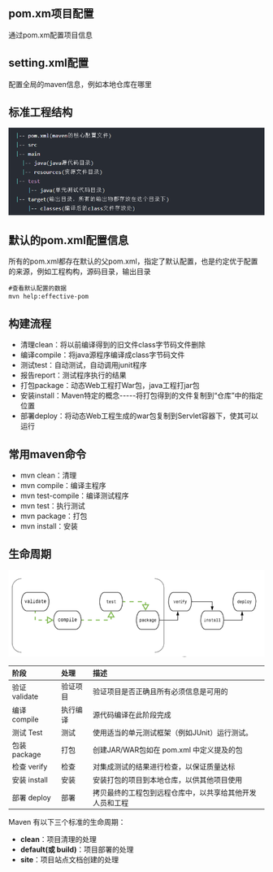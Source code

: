 

## pom.xm项目配置

通过pom.xm配置项目信息

## setting.xml配置

配置全局的maven信息，例如本地仓库在哪里

## 标准工程结构

![image-20220121161124260](img/image-20220121161124260.png)

## 默认的pom.xml配置信息

所有的pom.xml都存在默认的父pom.xml，指定了默认配置，也是约定优于配置的来源，例如工程构构，源码目录，输出目录

```shell
#查看默认配置的数据
mvn help:effective-pom
```

## 构建流程

- 清理clean：将以前编译得到的旧文件class字节码文件删除
- 编译compile：将java源程序编译成class字节码文件
- 测试test：自动测试，自动调用junit程序
- 报告report：测试程序执行的结果
- 打包package：动态Web工程打War包，java工程打jar包
- 安装install：Maven特定的概念-----将打包得到的文件复制到“仓库”中的指定位置
- 部署deploy：将动态Web工程生成的war包复制到Servlet容器下，使其可以运行

## 常用maven命令

- mvn clean：清理
- mvn compile：编译主程序
- mvn test-compile：编译测试程序
- mvn test：执行测试
- mvn package：打包
- mvn install：安装

## 生命周期

![img](img/maven-package-build-phase.png)

| 阶段          | 处理     | 描述                                                     |
| :------------ | :------- | :------------------------------------------------------- |
| 验证 validate | 验证项目 | 验证项目是否正确且所有必须信息是可用的                   |
| 编译 compile  | 执行编译 | 源代码编译在此阶段完成                                   |
| 测试 Test     | 测试     | 使用适当的单元测试框架（例如JUnit）运行测试。            |
| 包装 package  | 打包     | 创建JAR/WAR包如在 pom.xml 中定义提及的包                 |
| 检查 verify   | 检查     | 对集成测试的结果进行检查，以保证质量达标                 |
| 安装 install  | 安装     | 安装打包的项目到本地仓库，以供其他项目使用               |
| 部署 deploy   | 部署     | 拷贝最终的工程包到远程仓库中，以共享给其他开发人员和工程 |

Maven 有以下三个标准的生命周期：

- **clean**：项目清理的处理
- **default(或 build)**：项目部署的处理
- **site**：项目站点文档创建的处理
